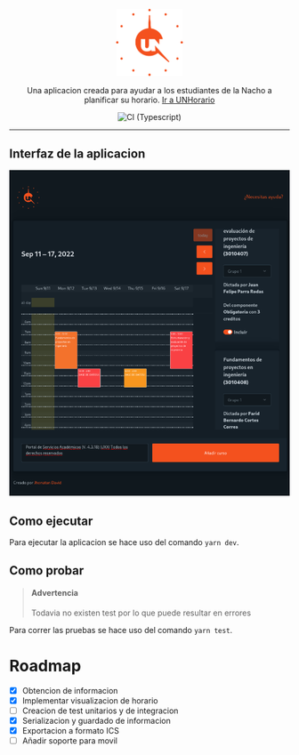 <p align="center">
  <a href="http://jdaar.github.io/UNHorario" target="blank"><img src="./public/logo.svg" width="120" alt="UNHorario" /></a>
</p>

<p align="center">
    Una aplicacion creada para ayudar a los estudiantes de la Nacho a planificar su horario. <a href="https://jdaar.github.io/UNHorario">Ir a UNHorario</a>
</p>

<p align="center">
    <img src="https://github.com/jdaar/UNHorario/actions/workflows/CI.yml/badge.svg?branch=master" alt="CI (Typescript)"></img>
</p>

---

## Interfaz de la aplicacion

![UNHorario](./images/app.example.png)

## Como ejecutar

Para ejecutar la aplicacion se hace uso del comando `yarn dev`.

## Como probar

> #### Advertencia
>
> Todavia no existen test por lo que puede resultar en errores

Para correr las pruebas se hace uso del comando `yarn test`.

# Roadmap

- [x] Obtencion de informacion
- [x] Implementar visualizacion de horario
- [ ] Creacion de test unitarios y de integracion
- [x] Serializacion y guardado de informacion
- [x] Exportacion a formato ICS
- [ ] Añadir soporte para movil
